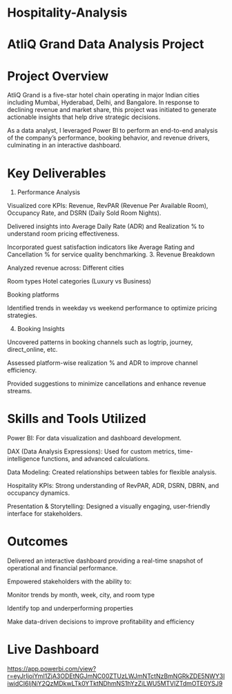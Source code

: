 # Hospitality-Analysis
# AtliQ Grand Data Analysis Project
# Project Overview
AtliQ Grand is a five-star hotel chain operating in major Indian cities including Mumbai, Hyderabad, Delhi, and Bangalore. In response to declining revenue and market share, this project was initiated to generate actionable insights that help drive strategic decisions.

As a data analyst, I leveraged Power BI to perform an end-to-end analysis of the company’s performance, booking behavior, and revenue drivers, culminating in an interactive dashboard.
# Key Deliverables
1. Performance Analysis
 
Visualized core KPIs: Revenue, RevPAR (Revenue Per Available Room), Occupancy Rate, and DSRN (Daily Sold Room Nights).

Delivered insights into Average Daily Rate (ADR) and Realization % to understand room pricing effectiveness.

Incorporated guest satisfaction indicators like Average Rating and Cancellation % for service quality benchmarking.
3. Revenue Breakdown

Analyzed revenue across:
Different cities

Room types
Hotel categories (Luxury vs Business)

Booking platforms

Identified trends in weekday vs weekend performance to optimize pricing strategies.

4. Booking Insights

Uncovered patterns in booking channels such as logtrip, journey, direct_online, etc.

Assessed platform-wise realization % and ADR to improve channel efficiency.

Provided suggestions to minimize cancellations and enhance revenue streams.


# Skills and Tools Utilized
Power BI: For data visualization and dashboard development.

DAX (Data Analysis Expressions): Used for custom metrics, time-intelligence functions, and advanced calculations.

Data Modeling: Created relationships between tables for flexible analysis.

Hospitality KPIs: Strong understanding of RevPAR, ADR, DSRN, DBRN, and occupancy dynamics.

Presentation & Storytelling: Designed a visually engaging, user-friendly interface for stakeholders.

# Outcomes
Delivered an interactive dashboard providing a real-time snapshot of operational and financial performance.

Empowered stakeholders with the ability to:

Monitor trends by month, week, city, and room type

Identify top and underperforming properties

Make data-driven decisions to improve profitability and efficiency


# Live Dashboard
https://app.powerbi.com/view?r=eyJrIjoiYmI1ZjA3ODEtNGJmNC00ZTUzLWJmNTctNzBmNGRkZDE5NWY3IiwidCI6IjNiY2QzMDkwLTk0YTktNDhmNS1hYzZiLWU5MTVlZTdmOTE0YSJ9

